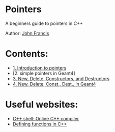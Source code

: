 # Pointers
A beginners guide to pointers in C++

Author: [John Francis](https://github.com/john9francis)

# Contents:
- [1. Introduction to pointers](intro.md)
- [2. simple pointers in Geant4]
- [3. New, Delete, Constructors, and Destructors](new_delete.md)
- [4. New, Delete, Const., Dest., in Geant4](geant4_pointers.md)



# Useful websites:
- [C++ shell: Online C++ compiler](https://cpp.sh/)
- [Defining functions in C++](https://www.tutorialspoint.com/cplusplus/cpp_functions.htm)

